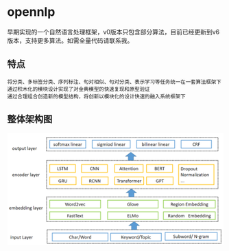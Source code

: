 # opennlp
早期实现的一个自然语言处理框架，v0版本只包含部分算法，目前已经更新到v6版本，支持更多算法。如需全量代码请联系我。
## 特点
    将分类、多标签分类、序列标注、句对相似、句对分类、表示学习等任务统一在一套算法框架下
    通过积木化的模块设计实现了对金典模型的快速复现和原型验证
    通过合理组合创造新的模型结构，将创新以模块化的设计快速的融入系统框架下

## 整体架构图
![架构图](pic/架构图.png)